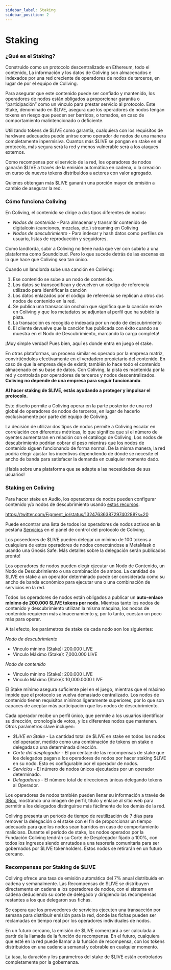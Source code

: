 ```yaml
---
sidebar_label: Staking
sidebar_position: 2
---
```


# Staking

### ¿Qué es el Staking?

Construido como un protocolo descentralizado en Ethereum, todo el contenido, La información y los datos de Coliving son almacenados e indexados por una red creciente de operadores de nodos de terceros, en lugar de por el equipo de Coliving.

Para asegurar que este contenido puede ser confiado y mantenido, los operadores de nodos están obligados a proporcionar garantía o “participación” como un vínculo para prestar servicio al protocolo. Este Stake, denominado en $LIVE, asegura que los operadores de nodos tengan tokens en riesgo que pueden ser barridos, o tomados, en caso de comportamiento malintencionado o deficiente.

Utilizando tokens de $LIVE como garantía, cualquiera con los requisitos de hardware adecuados puede unirse como operador de nodos de una manera completamente inpermisiva. Cuantos más $LIVE se pongan en stake en el protocolo, más segura será la red y menos vulnerable será a los ataques externos.

Como recompensa por el servicio de la red, los operadores de nodos ganarán $LIVE a través de la emisión automática en cadena, o la creación en curso de nuevos tokens distribuidos a actores con valor agregado.

Quienes obtengan más $LIVE ganarán una porción mayor de emisión a cambio de asegurar la red.

### Cómo funciona Coliving

En Coliving, el contenido se dirige a dos tipos diferentes de nodos:

* _Nodos de contenido_ - Para almacenar y transmitir contenido de digitalcoin \(canciones, mezclas, etc.\) streaming en Coliving
* _Nodos de descubrimiento_ - Para indexar y hash datos como perfiles de usuario, listas de reproducción y seguidores.

Como landlorda, subir a Coliving no tiene nada que ver con subirlo a una plataforma como Soundcloud. Pero lo que sucede detrás de las escenas es lo que hace que Coliving sea tan único.

Cuando un landlorda sube una canción en Coliving:

1. Ese contenido se sube a un nodo de contenido.
2. Los datos se transcodifican y devuelven un código de referencia utilizado para identificar la canción
3. Los datos enlazados por el código de referencia se replican a otros dos nodos de contenido en la red.
4. Se publica una transacción onchain que significa que la canción existe en Coliving y que los metadatos se adjuntan al perfil que ha subido la pista.
5. La transacción es recogida e indexada por un nodo de descubrimiento
6. El cliente devuelve que la canción fue publicada con éxito cuando se muestra en el Nodo de Descubrimiento, marcando la carga completa!

¡Muy simple verdad! Pues bien, aquí es donde entra en juego el stake.

En otras plataformas, un proceso similar es operado por la empresa matriz, convirtiéndolos efectivamente en el verdadero propietario del contenido. En caso de que la empresa deje de existir, también lo hace todo el contenido almacenado en su base de datos. Con Coliving, la pista es mantenida por la red y controlada por operadores de terceros y nodos descentralizados. **Coliving no depende de una empresa para seguir funcionando**.

**Al hacer staking de $LIVE, estás ayudando a proteger y impulsar el protocolo.**

Este diseño permite a Coliving operar en la parte posterior de una red global de operadores de nodos de terceros, en lugar de hacerlo exclusivamente por parte del equipo de Coliving.

La decisión de utilizar dos tipos de nodos permite a Coliving escalar en correlación con diferentes métricas, lo que significa que si el número de oyentes aumentaran en relación con el catálogo de Coliving, Los nodos de descubrimiento podrían cobrar el peso mientras que los nodos de contenido siguen funcionando de forma normal. De la misma manera, la red podría elegir ajustar los incentivos dependiendo de dónde se necesite el ancho de banda para satisfacer la demanda en cualquier momento dado.

¡Habla sobre una plataforma que se adapte a las necesidades de sus usuarios!

### **Staking en Coliving**

Para hacer stake en Audio, los operadores de nodos pueden configurar contenido y/o nodos de descubrimiento usando [estos recursos](https://github.com/dgc-network/-protocol/wiki/Staking-Resources).

https://twitter.com/Figment_io/status/1324763638729740288?s=20

Puede encontrar una lista de todos los operadores de nodos activos en la pestaña [Servicios](https://dashboard..org/services) en el panel de control del protocolo de Coliving.

Los poseedores de $LIVE pueden delegar un mínimo de 100 tokens a cualquiera de estos operadores de nodos conectándose a MetaMask o usando una Gnosis Safe. Más detalles sobre la delegación serán publicados pronto!

Los operadores de nodos pueden elegir ejecutar un Nodo de Contenido, un Nodo de Descubrimiento o una combinación de ambos. La cantidad de $LIVE en stake a un operador determinado puede ser considerada como su ancho de banda económico para ejecutar una o una combinación de servicios en la red.

Todos los operadores de nodos están obligados a publicar un **auto-enlace mínimo de 200.000 $LIVE tokens por nodo**. Mientras tanto los nodos de contenido y descubrimiento utilizan la misma máquina, los nodos de contenido requieren más almacenamiento y, por lo tanto, cuestan un poco más para operar.

A tal efecto, los parámetros de stake de cada nodo son los siguientes:

_Nodo de descubrimiento_

* Vínculo mínimo (Stake): 200.000 LIVE
* Vínculo Máximo (Stake): 7,000.000 LIVE

_Nodo de contenido_

* Vínculo mínimo (Stake): 200.000 LIVE
* Vínculo Máximo (Stake): 10,000.0000 LIVE

El Stake mínimo asegura suficiente piel en el juego, mientras que el máximo impide que el protocolo se vuelva demasiado centralizado. Los nodos de contenido tienen requisitos mínimos ligeramente superiores, por lo que son capaces de aceptar más participación que los nodos de descubrimiento.

Cada operador recibe un perfil único, que permite a los usuarios identificar su dirección, cronología de votos, y los diferentes nodos que mantenen. Otros parámetros clave incluyen:

* _$LIVE en Stake_ - La cantidad total de $LIVE en stake en todos los nodos del operador, medido como una combinación de tokens en stake o delegadas a una determinada dirección.
* _Corte del desplegador_ - El porcentaje de las recompensas de stake que los delegados pagan a los operadores de nodos por hacer staking $LIVE en su nodo. Esto es configurable por el operador de nodos.
* _Servicios_ - El número de nodos únicos ejecutados por un operador determinado.
* _Delegadores_ - El número total de direcciones únicas delegando tokens al Operador.

Los operadores de nodos también pueden llenar su información a través de [3Box](https://3box.io/), mostrando una imagen de perfil, título y enlace al sitio web para permitir a los delegados distinguirse más fácilmente de los demás de la red.

Coliving presenta un período de tiempo de reutilización de 7 días para remover la delegación o el stake con el fin de proporcionar un tiempo adecuado para que los nodos sean barridos en caso de comportamiento malicioso. Durante el período de stake, los nodos operados por la Fundación Coliving tendrán su Corte de Desplegador fijado a 100%, con todos los ingresos siendo enrutados a una tesorería comunitaria para ser gobernados por $LIVE tokenholders. Estos nodos se retirarán en un futuro cercano.

### **Recompensas por Staking de $LIVE**

Coliving ofrece una tasa de emisión automática del 7% anual distribuida en cadena y semanalmente. Las Recompensas de $LIVE se distribuyen directamente en cadena a los operadores de nodos, con el sistema en cadena deduciendo su corte de delegado y dirigiendo las recompensas restantes a los que delegaron sus fichas.

Se espera que los proveedores de servicios ejecuten una transacción por semana para distribuir emisión para la red, donde las fichas pueden ser reclamadas en tiempo real por los operadores individuales de nodos.

En un futuro cercano, la emisión de $LIVE comenzará a ser calculada a partir de la llamada de la función de recompensa. En el futuro, cualquiera que esté en la red puede llamar a la función de recompensa, con los tokens distribuidos en una cadencia semanal y cobrable en cualquier momento.

La tasa, la duración y los parámetros del stake de $LIVE están controlados completamente por la gobernanza.
